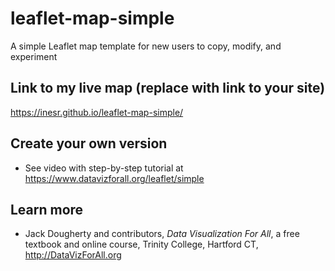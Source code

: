 # leaflet-map-simple
A simple Leaflet map template for new users to copy, modify, and experiment

## Link to my live map (replace with link to your site)

https://inesr.github.io/leaflet-map-simple/

## Create your own version
- See video with step-by-step tutorial at https://www.datavizforall.org/leaflet/simple

## Learn more
- Jack Dougherty and contributors, *Data Visualization For All*, a free textbook and online course, Trinity College, Hartford CT, http://DataVizForAll.org
